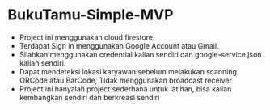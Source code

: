 # BukuTamu-Simple-MVP

- Project ini menggunakan cloud firestore.
- Terdapat Sign in menggunakan Google Account atau Gmail.
- Silahkan menggunakan credential kalian sendiri dan google-service.json kalian sendiri.
- Dapat mendeteksi lokasi karyawan sebelum melakukan scanning QRCode atau BarCode, Tidak menggunakan broadcast receiver
- Project ini hanyalah project sederhana untuk latihan, bisa kalian kembangkan sendiri dan berkreasi sendiri
